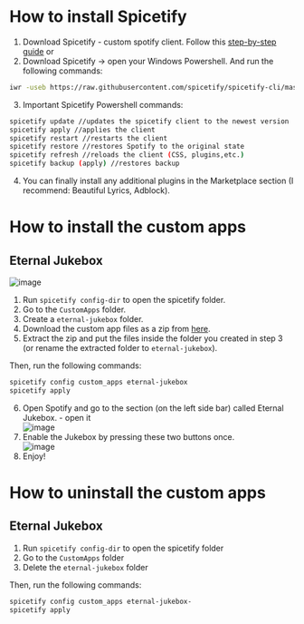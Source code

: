 # How to install Spicetify

1. Download Spicetify - custom spotify client. Follow this [step-by-step guide](https://spicetify.app/docs/advanced-usage/installation/)
or
2. Download Spicetify -> open your Windows Powershell.
And run the following commands:
```sh
iwr -useb https://raw.githubusercontent.com/spicetify/spicetify-cli/master/install.ps1 | iex
```
3. Important Spicetify Powershell commands:
```sh
spicetify update //updates the spicetify client to the newest version
spicetify apply //applies the client
spicetify restart //restarts the client
spicetify restore //restores Spotify to the original state
spicetify refresh //reloads the client (CSS, plugins,etc.)
spicetify backup (apply) //restores backup
```
4. You can finally install any additional plugins in the Marketplace section (I recommend: Beautiful Lyrics, Adblock).

# How to install the custom apps
## Eternal Jukebox
![image](https://github.com/Dvorinka/jukebox/assets/150935816/6d79cccc-a556-48c8-84ac-d3a6c30ade6a)

1. Run `spicetify config-dir` to open the spicetify folder.
2. Go to the `CustomApps` folder.
3. Create a `eternal-jukebox` folder.
4. Download the custom app files as a zip from [here](https://github.com/Pithaya/spicetify-apps-dist/archive/refs/heads/dist/eternal-jukebox.zip).
5. Extract the zip and put the files inside the folder you created in step 3 (or rename the extracted folder to `eternal-jukebox`).

Then, run the following commands:

```sh
spicetify config custom_apps eternal-jukebox
spicetify apply
```

6. Open Spotify and go to the section (on the left side bar) called Eternal Jukebox. - open it<br>
![image](https://github.com/Dvorinka/jukebox/assets/150935816/2e986718-d29f-43b6-8b03-6f20729d20ca)
7. Enable the Jukebox by pressing these two buttons once.<br>
![image](https://github.com/Dvorinka/jukebox/assets/150935816/fc6f195e-6ae5-48ca-b289-9d46887dfc43)<br>
8. Enjoy!


# How to uninstall the custom apps

## Eternal Jukebox

1. Run `spicetify config-dir` to open the spicetify folder
2. Go to the `CustomApps` folder
3. Delete the `eternal-jukebox` folder

Then, run the following commands:

```sh
spicetify config custom_apps eternal-jukebox-
spicetify apply
```
